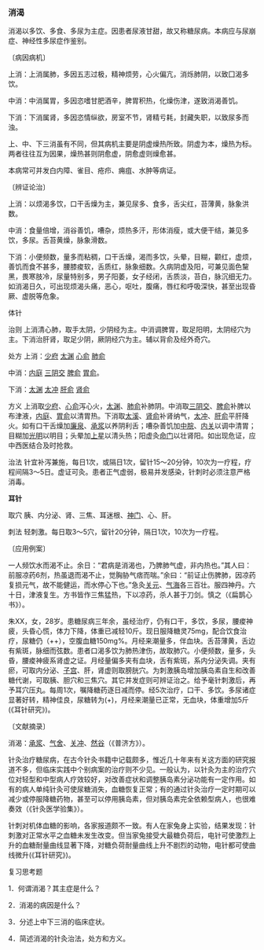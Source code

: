 ### 消渴

消渴以多饮、多食、多尿为主症。因患者尿液甘甜，故又称糖尿病。本病应与尿崩症、神经性多尿症作鉴别。

〔病因病机〕

上消：上消属肺，多因五志过极，精神烦劳，心火偏亢，消烁肺阴，以致囗渴多饮。

中消：中消属胃，多因恣嗜甘肥酒辛，脾胃积热，化燥伤津，遂致消渴善饥。

下消：下消属肾，多因恣情纵欲，房室不节，肾精亏耗，封藏失职，以致尿多而浊。

上、中、下三消虽有不同，但其病机主要是阴虚燥热所致。阴虚为本，燥热为标。两者往往互为因果，燥热甚则阴愈虚，阴愈虚则燥愈甚。

本病常可并发白内障、雀目、疮疖、痈疽、水肿等病证。

〔辨证论治〕

上消：以烦渴多饮，口干舌燥为主，兼见尿多、食多，舌尖红，苔薄黄，脉象洪数。

中消：食量倍增，消谷善饥，嘈杂，烦热多汗，形体消瘦，或大便干结，兼见多饮，多尿。舌苔黄燥，脉象滑数。

下消：小便频数，量多而粘稠，口干舌燥，渴而多饮，头晕，目糊，颧红，虚烦，善饥而食不甚多，腰膝痠软，舌质红，脉象细数。久病阴虚及阳，可兼见面色黧黑，畏寒肢冷，尿量特别多，男子阳萎，女子经闭，舌质淡，苔白，脉沉细无力。如消渴日久，可出现烦渴头痛，恶心，呕吐，腹痛，唇红和呼吸深快，甚至出现昏厥、虚脱等危象。

体针

治则  上消清心肺，取手太阴，少阴经为主。中消调脾胃，取足阳明，太阴经穴为主。下消治肝肾，取足少阴，厥阴经穴为主。辅以背俞及经外奇穴。

处方  上消：[少府](https://www.gmzyjc.com/read/zjs/zjs3.1.4-6-0.0.2.3.8.md)  [太渊](https://www.gmzyjc.com/read/zjs/zjs3.1.1-3-0.1.1.3.9.md)  [心俞](https://www.gmzyjc.com/read/zjs/zjs3.1.7-8-0.0.1.3.15.md)  [肺俞](https://www.gmzyjc.com/read/zjs/zjs3.1.7-8-0.0.1.3.13.md)

中消：[内庭](https://www.gmzyjc.com/read/zjs/zjs3.1.1-3-0.1.3.3.44.md)  [三阴交](https://www.gmzyjc.com/read/zjs/zjs3.1.4-6-0.0.1.3.6.md)  [脾俞](https://www.gmzyjc.com/read/zjs/zjs3.1.7-8-0.0.1.3.20.md)  [胃俞](https://www.gmzyjc.com/read/zjs/zjs3.1.7-8-0.0.1.3.21.md)。

下消：[太渊](https://www.gmzyjc.com/read/zjs/zjs3.1.1-3-0.1.1.3.9.md)  [太冲](https://www.gmzyjc.com/read/zjs/zjs3.1.9-12-0.0.4.3.3.md)  [肝俞](https://www.gmzyjc.com/read/zjs/zjs3.1.7-8-0.0.1.3.18.md)  [肾俞](https://www.gmzyjc.com/read/zjs/zjs3.1.7-8-0.0.1.3.23.md)

方义  上消取[少府](https://www.gmzyjc.com/read/zjs/zjs3.1.4-6-0.0.2.3.8.md)、[心俞](https://www.gmzyjc.com/read/zjs/zjs3.1.7-8-0.0.1.3.15.md)泻心火，[太渊](https://www.gmzyjc.com/read/zjs/zjs3.1.1-3-0.1.1.3.9.md)、[肺俞](https://www.gmzyjc.com/read/zjs/zjs3.1.7-8-0.0.1.3.13.md)补肺阴。中消取[三阴交](https://www.gmzyjc.com/read/zjs/zjs3.1.4-6-0.0.1.3.6.md)、[脾俞](https://www.gmzyjc.com/read/zjs/zjs3.1.7-8-0.0.1.3.20.md)补脾以布津液，[内庭](https://www.gmzyjc.com/read/zjs/zjs3.1.1-3-0.1.3.3.44.md)、[胃俞](https://www.gmzyjc.com/read/zjs/zjs3.1.7-8-0.0.1.3.21.md)以清胃热。下消取[太溪](https://www.gmzyjc.com/read/zjs/zjs3.1.7-8-0.0.2.3.3.md)、[肾俞](https://www.gmzyjc.com/read/zjs/zjs3.1.7-8-0.0.1.3.23.md)补肾纳气，[太冲](https://www.gmzyjc.com/read/zjs/zjs3.1.9-12-0.0.4.3.3.md)、[肝俞](https://www.gmzyjc.com/read/zjs/zjs3.1.7-8-0.0.1.3.18.md)平肝降火。如有口干舌燥加[廉泉](https://www.gmzyjc.com/read/zjs/zjs3.2.1-0.1.1.3.21.md)、[承浆](https://www.gmzyjc.com/read/zjs/zjs3.2.1-0.1.1.3.22.md)以养阴利舌；嘈杂善饥加[中脘](https://www.gmzyjc.com/read/zjs/zjs3.2.1-0.1.1.3.11.md)、[内关](https://www.gmzyjc.com/read/zjs/zjs3.1.9-12-0.0.1.3.6.md)以调中清胃；目糊加[光明](https://www.gmzyjc.com/read/zjs/zjs3.1.9-12-0.0.3.3.37.md)以明目；头晕加[上星](https://www.gmzyjc.com/read/zjs/zjs3.2.2-0.0.1.3.23.md)以清头热；阳虚灸[命门](https://www.gmzyjc.com/read/zjs/zjs3.2.2-0.0.1.3.4.md)以壮肾阳。如出现危证，应中西医结合及时抢救。

治法  针宜补泻兼施，每日1次，或隔日1次，留针15～20分钟，10次为一疗程，疗程间隔3～5日。虚证可灸。患者正气虚弱，极易并发感染，针刺时必须注意严格消毒。

 **耳针** 

取穴  胰、内分泌、肾、三焦、耳迷根、[神门](https://www.gmzyjc.com/read/zjs/zjs3.1.4-6-0.0.2.3.7.md)、心、肝。

刺法  轻刺激。每日取3～5穴，留针20分钟，隔日1次，10次为一疗程。

〔应用例案〕

一人频饮水而渴不止。余日：“君病是消渴也，乃脾肺气虚，非内热也。”其人曰：前服凉药6剂，热虽退而渴不止，觉胸胁气痞而喘。”余曰：“前证止伤脾肺，因凉药复损元气，故不能健运，而水停心下也。”急灸[关元](https://www.gmzyjc.com/read/zjs/zjs3.2.1-0.1.1.3.4.md)、[气海](https://www.gmzyjc.com/read/zjs/zjs3.2.1-0.1.1.3.6.md)各三百壮。服四神丹。六十日，津液复生。方书皆作三焦猛热，下以凉药，杀人甚于刀剑。慎之（《扁鹊心书》）。

朱XX，女，28岁。患糖尿病三年余，虽经治疗，仍有口干，多饮，多尿，腰痠神疲，头昏心慌，体力下降，体重已减轻10斤。现日服降糖灵75mg，配合饮食治疗，尿糖仍（++），空腹血糖150mg%。月经来潮量多，伴血块。舌苔薄黄，舌边有紫斑，脉细而弦数。患者口渴多饮为肺热津伤，故取肺穴。小便频数，量多，头昏，腰痠神疲系肾虚之证。月经量偏多夹有血块，舌有紫斑，系内分泌失调。夹有瘀，可取内分泌、[子宫](https://www.gmzyjc.com/read/zjs/zjs3.4-0.1.3.5.0.md)、肝，肾虚则取膀胱穴。为刺激胰岛增加胰岛素自生和改善糖代谢，可取胰、胆穴和三焦穴。其它并发症则可辨证治之。给予毫针刺激后，再予耳穴压丸。每周1次，嘱降糖药逐日减而停。经5次治疗，口干、多饮。多尿诸症显著好转，精神佳良，尿糖转为(+)，月经来潮量已正常，无血块，体重增加5斤(《耳针研究》)。

〔文献摘录〕

消渴：[承浆](https://www.gmzyjc.com/read/zjs/zjs3.2.1-0.1.1.3.22.md)、[气舍](https://www.gmzyjc.com/read/zjs/zjs3.1.1-3-0.1.3.3.11.md)、[关冲](https://www.gmzyjc.com/read/zjs/zjs3.1.9-12-0.0.2.3.1.md)、[然谷](https://www.gmzyjc.com/read/zjs/zjs3.1.7-8-0.0.2.3.2.md)（《普济方》）。

针灸治疗糖尿病，在古今针灸书籍中记载颇多，惟近几十年来有关这方面的研究报道不多，但临床实践中个别病案的治疗则不少见。一般认为，以针灸为主的治疗穴位对轻型和中型病人疗效较好，对改善症状和调整胰岛素分泌功能有一定作用。如有的病人单纯针灸可使尿糖消失，血糖恢复正常；有的通过针灸治疗一定时期可以减少或停服降糖药物，甚至可以停用胰岛素，但对胰岛素完全依赖型病人，也很难奏效（《针灸医学验集》）。

针刺对机体血糖的影响，各家报道颇不一致。有人在家兔身上实验，结果发现：针刺激对正常水平之血糖未发生改变。但当家兔接受大最糖负荷后，电针可使激烈上升的血糖耐量曲线显著下降，对糖负荷耐量曲线上升不剧烈的动物，电针都可使曲线微升(《耳针研究》)。

复习思考题

1．何谓消渴？其主症是什么？

2．消渴的病因是什么？

3．分述上中下三消的临床症状。

4．简述消渴的针灸治法，处方和方义。

